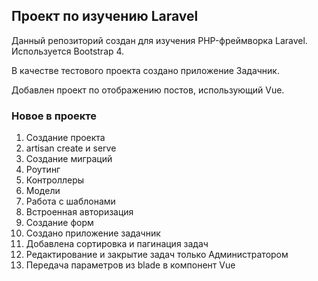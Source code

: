 ## Проект по изучению Laravel

Данный репозиторий создан для изучения PHP-фреймворка Laravel.
Используется Bootstrap 4.

В качестве тестового проекта создано приложение Задачник.

Добавлен проект по отображению постов, использующий Vue.

### Новое в проекте
1. Создание проекта
2. artisan create и serve
3. Создание миграций
4. Роутинг
5. Контроллеры
6. Модели
7. Работа с шаблонами
8. Встроенная авторизация
9. Создание форм
10. Создано приложение задачник
11. Добавлена сортировка и пагинация задач
12. Редактирование и закрытие задач только Администратором
13. Передача параметров из blade в компонент Vue
